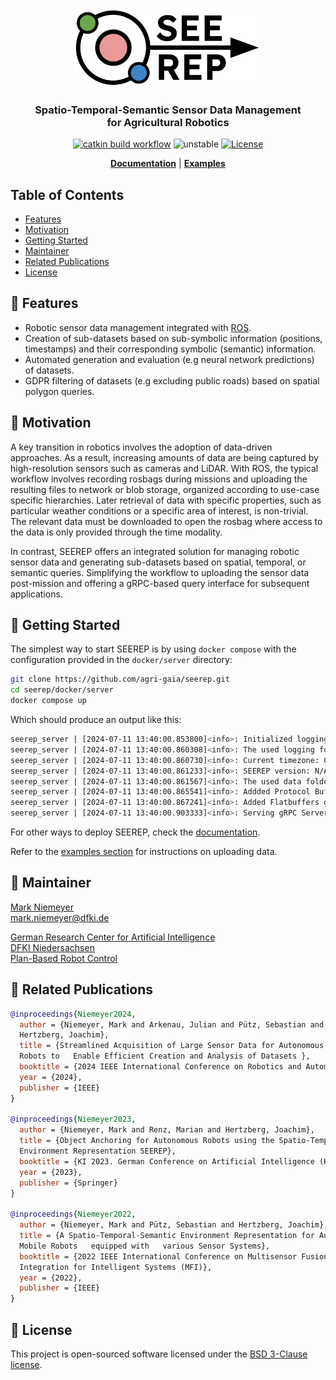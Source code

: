 #

<div align="center">
  <img alt="Redoc logo" src="docs/logo/Seerep_Logo.svg" width="300px" />

<h3> Spatio-Temporal-Semantic Sensor Data Management <br>
for Agricultural Robotics </h3>

  [![catkin build workflow](https://github.com/agri-gaia/seerep/actions/workflows/main.yml/badge.svg)](https://github.com/agri-gaia/seerep/actions)
  ![unstable](https://img.shields.io/badge/Stability-experimental-orange)
  [![License](https://img.shields.io/badge/License-BSD_3-brightgreen)](./LICENSE)

  <b><a href="https://agri-gaia.github.io/seerep/mkdocs/home/index.html">
  Documentation</a></b>
  |
  <b><a href="https://github.com/agri-gaia/seerep/tree/main/examples/python/gRPC">
  Examples</a></b>
</div>

## Table of Contents

- [Features](#-features)
- [Motivation](#muscle-motivation)
- [Getting Started](#-getting-started)
- [Maintainer](#wrench-maintainer)
- [Related Publications](#memo-related-publications)
- [License](#-license)

## 🎯 Features

- Robotic sensor data management integrated with [ROS](https://www.ros.org/).
- Creation of sub-datasets based on sub-symbolic information (positions,
timestamps) and their corresponding symbolic (semantic) information.
- Automated generation and evaluation (e.g neural network predictions) of
datasets.
- GDPR filtering of datasets (e.g excluding public roads) based on spatial
polygon queries.

## :muscle: Motivation

A key transition in robotics involves the adoption of data-driven approaches.
As a result, increasing amounts of data are being captured by high-resolution
sensors such as cameras and LiDAR.
With ROS, the typical workflow involves recording rosbags during missions and
uploading the resulting files to network or blob storage, organized according to
use-case specific hierarchies.
Later retrieval of data with specific properties, such as particular weather
conditions or a specific area of interest, is non-trivial. The relevant data
must be downloaded to open the rosbag where access to the data is only provided
through the time modality.

In contrast, SEEREP offers an integrated solution for managing robotic sensor
data and generating sub-datasets based on spatial, temporal, or semantic
queries. Simplifying the workflow to uploading the sensor data post-mission and
offering a gRPC-based query interface for subsequent applications.

## 🚀 Getting Started

The simplest way to start SEEREP is by using `docker compose` with the
configuration provided in the `docker/server` directory:

```bash
git clone https://github.com/agri-gaia/seerep.git
cd seerep/docker/server
docker compose up
```

Which should produce an output like this:

```bash
seerep_server | [2024-07-11 13:40:00.853800]<info>: Initialized logging
seerep_server | [2024-07-11 13:40:00.860308]<info>: The used logging folder is: /mnt/seerep_data/log/
seerep_server | [2024-07-11 13:40:00.860730]<info>: Current timezone: CET
seerep_server | [2024-07-11 13:40:00.861233]<info>: SEEREP version: N/A
seerep_server | [2024-07-11 13:40:00.861567]<info>: The used data folder is: /mnt/seerep_data/
seerep_server | [2024-07-11 13:40:00.865541]<info>: Addded Protocol Buffers gRPC-services
seerep_server | [2024-07-11 13:40:00.867241]<info>: Added Flatbuffers gRPC services
seerep_server | [2024-07-11 13:40:00.903333]<info>: Serving gRPC Server on "[::]:9090"
```

For other ways to deploy SEEREP, check the
[documentation](https://agri-gaia.github.io/seerep/mkdocs/getting-started/server_deployment/).

Refer to the [examples section](https://github.com/agri-gaia/seerep/tree/update-readme/examples/python/gRPC)
for instructions on uploading data.

## :wrench: Maintainer

[Mark Niemeyer](https://github.com/Mark-Niemeyer) <br>
[mark.niemeyer@dfki.de](mailto:mark.niemeyer@dfki.de)

[German Research Center for Artificial Intelligence](https://www.dfki.de/en/web)<br>
[DFKI Niedersachsen](https://www.dfki.de/en/web/about-us/locations-contact/osnabrueck-oldenburg)<br>
[Plan-Based Robot Control](https://www.dfki.de/en/web/research/research-departments/plan-based-robot-control)<br>

## :memo: Related Publications

```bibtex
@inproceedings{Niemeyer2024,
  author = {Niemeyer, Mark and Arkenau, Julian and Pütz, Sebastian and
  Hertzberg, Joachim},
  title = {Streamlined Acquisition of Large Sensor Data for Autonomous Mobile
  Robots to   Enable Efficient Creation and Analysis of Datasets },
  booktitle = {2024 IEEE International Conference on Robotics and Automation (ICRA)},
  year = {2024},
  publisher = {IEEE}
}

@inproceedings{Niemeyer2023,
  author = {Niemeyer, Mark and Renz, Marian and Hertzberg, Joachim},
  title = {Object Anchoring for Autonomous Robots using the Spatio-Temporal-Semantic
  Environment Representation SEEREP},
  booktitle = {KI 2023. German Conference on Artificial Intelligence (KI-2023)},
  year = {2023},
  publisher = {Springer}
}

@inproceedings{Niemeyer2022,
  author = {Niemeyer, Mark and Pütz, Sebastian and Hertzberg, Joachim},
  title = {A Spatio-Temporal-Semantic Environment Representation for Autonomous
  Mobile Robots   equipped with   various Sensor Systems},
  booktitle = {2022 IEEE International Conference on Multisensor Fusion and
  Integration for Intelligent Systems (MFI)},
  year = {2022},
  publisher = {IEEE}
}
```

## 📄 License

This project is open-sourced software licensed under the [BSD 3-Clause license](./LICENSE).
